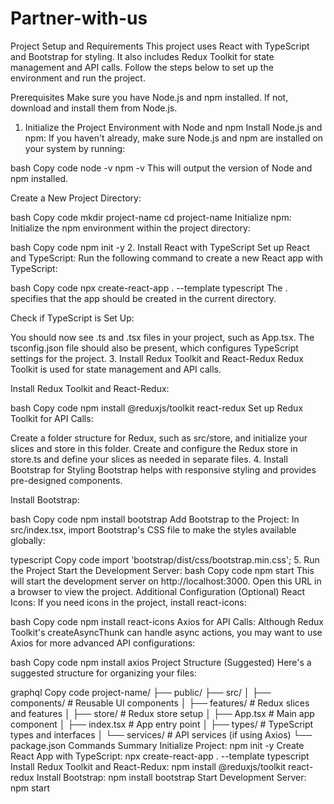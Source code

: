 # Partner-with-us
Project Setup and Requirements
This project uses React with TypeScript and Bootstrap for styling. It also includes Redux Toolkit for state management and API calls. Follow the steps below to set up the environment and run the project.

Prerequisites
Make sure you have Node.js and npm installed. If not, download and install them from Node.js.

1. Initialize the Project Environment with Node and npm
Install Node.js and npm: If you haven't already, make sure Node.js and npm are installed on your system by running:

bash
Copy code
node -v
npm -v
This will output the version of Node and npm installed.

Create a New Project Directory:

bash
Copy code
mkdir project-name
cd project-name
Initialize npm: Initialize the npm environment within the project directory:

bash
Copy code
npm init -y
2. Install React with TypeScript
Set up React and TypeScript: Run the following command to create a new React app with TypeScript:

bash
Copy code
npx create-react-app . --template typescript
The . specifies that the app should be created in the current directory.

Check if TypeScript is Set Up:

You should now see .ts and .tsx files in your project, such as App.tsx.
The tsconfig.json file should also be present, which configures TypeScript settings for the project.
3. Install Redux Toolkit and React-Redux
Redux Toolkit is used for state management and API calls.

Install Redux Toolkit and React-Redux:

bash
Copy code
npm install @reduxjs/toolkit react-redux
Set up Redux Toolkit for API Calls:

Create a folder structure for Redux, such as src/store, and initialize your slices and store in this folder.
Create and configure the Redux store in store.ts and define your slices as needed in separate files.
4. Install Bootstrap for Styling
Bootstrap helps with responsive styling and provides pre-designed components.

Install Bootstrap:

bash
Copy code
npm install bootstrap
Add Bootstrap to the Project: In src/index.tsx, import Bootstrap's CSS file to make the styles available globally:

typescript
Copy code
import 'bootstrap/dist/css/bootstrap.min.css';
5. Run the Project
Start the Development Server:
bash
Copy code
npm start
This will start the development server on http://localhost:3000. Open this URL in a browser to view the project.
Additional Configuration (Optional)
React Icons: If you need icons in the project, install react-icons:

bash
Copy code
npm install react-icons
Axios for API Calls: Although Redux Toolkit's createAsyncThunk can handle async actions, you may want to use Axios for more advanced API configurations:

bash
Copy code
npm install axios
Project Structure (Suggested)
Here's a suggested structure for organizing your files:

graphql
Copy code
project-name/
├── public/
├── src/
│   ├── components/       # Reusable UI components
│   ├── features/         # Redux slices and features
│   ├── store/            # Redux store setup
│   ├── App.tsx           # Main app component
│   ├── index.tsx         # App entry point
│   ├── types/            # TypeScript types and interfaces
│   └── services/         # API services (if using Axios)
└── package.json
Commands Summary
Initialize Project: npm init -y
Create React App with TypeScript: npx create-react-app . --template typescript
Install Redux Toolkit and React-Redux: npm install @reduxjs/toolkit react-redux
Install Bootstrap: npm install bootstrap
Start Development Server: npm start
